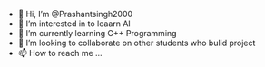 - 👋 Hi, I’m @Prashantsingh2000
- 👀 I’m interested in  to leaarn AI
- 🌱 I’m currently learning C++ Programming
- 💞️ I’m looking to collaborate on other students who bulid project
- 📫 How to reach me ...

<!---
Prashantsingh2000/Prashantsingh2000 is a ✨ special ✨ repository because its `README.md` (this file) appears on your GitHub profile.
You can click the Preview link to take a look at your changes.
--->
